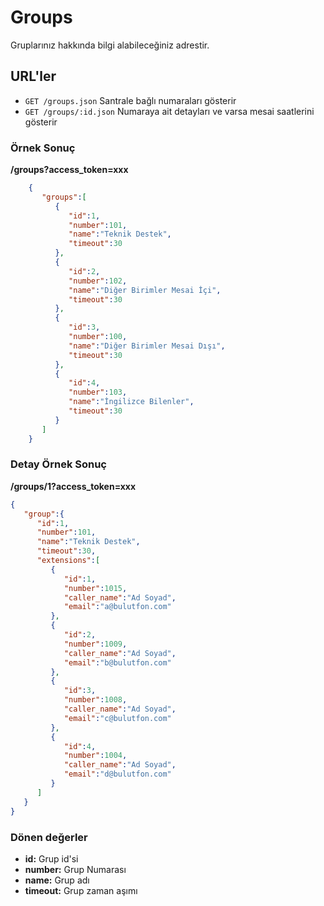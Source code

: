 # Groups

Gruplarınız hakkında bilgi alabileceğiniz adrestir.

## URL'ler
* `GET /groups.json` Santrale bağlı numaraları gösterir
* `GET /groups/:id.json` Numaraya ait detayları ve varsa mesai saatlerini gösterir

### Örnek Sonuç

**/groups?access_token=xxx**

```json
    {
       "groups":[
          {
             "id":1,
             "number":101,
             "name":"Teknik Destek",
             "timeout":30
          },
          {
             "id":2,
             "number":102,
             "name":"Diğer Birimler Mesai İçi",
             "timeout":30
          },
          {
             "id":3,
             "number":100,
             "name":"Diğer Birimler Mesai Dışı",
             "timeout":30
          },
          {
             "id":4,
             "number":103,
             "name":"İngilizce Bilenler",
             "timeout":30
          }
       ]
    }
```

### Detay Örnek Sonuç

**/groups/1?access_token=xxx**

```json
{
   "group":{
      "id":1,
      "number":101,
      "name":"Teknik Destek",
      "timeout":30,
      "extensions":[
         {
            "id":1,
            "number":1015,
            "caller_name":"Ad Soyad",
            "email":"a@bulutfon.com"
         },
         {
            "id":2,
            "number":1009,
            "caller_name":"Ad Soyad",
            "email":"b@bulutfon.com"
         },
         {
            "id":3,
            "number":1008,
            "caller_name":"Ad Soyad",
            "email":"c@bulutfon.com"
         },
         {
            "id":4,
            "number":1004,
            "caller_name":"Ad Soyad",
            "email":"d@bulutfon.com"
         }
      ]
   }
}
```

### Dönen değerler

* **id:** Grup id'si
* **number:** Grup Numarası
* **name:** Grup adı
* **timeout:** Grup zaman aşımı
